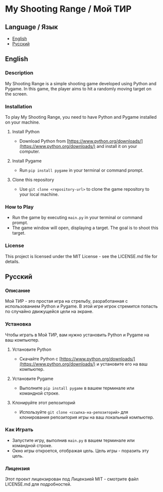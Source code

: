 # My Shooting Range / Мой ТИР

## Language / Язык
- [English](#english)
- [Русский](#русский)

## English

### Description
My Shooting Range is a simple shooting game developed using Python and Pygame. In this game, the player aims to hit a randomly moving target on the screen.

### Installation
To play My Shooting Range, you need to have Python and Pygame installed on your machine.

1. Install Python
   - Download Python from [https://www.python.org/downloads/](https://www.python.org/downloads/) and install it on your computer.

2. Install Pygame
   - Run `pip install pygame` in your terminal or command prompt.

3. Clone this repository
   - Use `git clone <repository-url>` to clone the game repository to your local machine.

### How to Play
- Run the game by executing `main.py` in your terminal or command prompt.
- The game window will open, displaying a target. The goal is to shoot this target.

### License
This project is licensed under the MIT License - see the LICENSE.md file for details.

## Русский

### Описание
Мой ТИР - это простая игра на стрельбу, разработанная с использованием Python и Pygame. В этой игре игрок стремится попасть по случайно движущейся цели на экране.

### Установка
Чтобы играть в Мой ТИР, вам нужно установить Python и Pygame на ваш компьютер.

1. Установите Python
   - Скачайте Python с [https://www.python.org/downloads/](https://www.python.org/downloads/) и установите его на ваш компьютер.

2. Установите Pygame
   - Выполните `pip install pygame` в вашем терминале или командной строке.

3. Клонируйте этот репозиторий
   - Используйте `git clone <ссылка-на-репозиторий>` для клонирования репозитория игры на ваш локальный компьютер.

### Как Играть
- Запустите игру, выполнив `main.py` в вашем терминале или командной строке.
- Окно игры откроется, отображая цель. Цель игры - поразить эту цель.

### Лицензия
Этот проект лицензирован под Лицензией MIT - смотрите файл LICENSE.md для подробностей.
